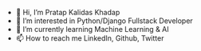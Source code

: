 - 👋 Hi, I’m Pratap Kalidas Khadap
- 👀 I’m interested in Python/Django Fullstack Developer
- 🌱 I’m currently learning Machine Learning & AI
- 📫 How to reach me LinkedIn, Github, Twitter

<!---
Pratap077/Pratap077 is a ✨ special ✨ repository because its `README.md` (this file) appears on your GitHub profile.
You can click the Preview link to take a look at your changes.
--->
